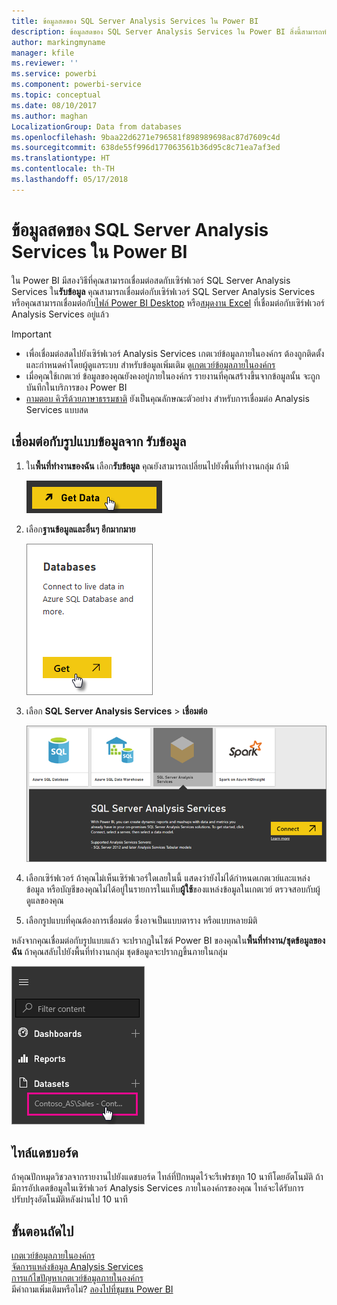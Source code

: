 ```yaml
---
title: ข้อมูลสดของ SQL Server Analysis Services ใน Power BI
description: ข้อมูลสดของ SQL Server Analysis Services ใน Power BI สิ่งนี้สามารถทำได้ผ่านแหล่งข้อมูล ที่ถูกกำหนดค่าสำหรับเกตเวย์เอ็นเตอร์ไพรส์
author: markingmyname
manager: kfile
ms.reviewer: ''
ms.service: powerbi
ms.component: powerbi-service
ms.topic: conceptual
ms.date: 08/10/2017
ms.author: maghan
LocalizationGroup: Data from databases
ms.openlocfilehash: 9baa22d6271e796581f898989698ac87d7609c4d
ms.sourcegitcommit: 638de55f996d177063561b36d95c8c71ea7af3ed
ms.translationtype: HT
ms.contentlocale: th-TH
ms.lasthandoff: 05/17/2018
---
```

# <a name="sql-server-analysis-services-live-data-in-power-bi"></a>ข้อมูลสดของ SQL Server Analysis Services ใน Power BI
ใน Power BI มีสองวิธีที่คุณสามารถเชื่อมต่อสดกับเซิร์ฟเวอร์ SQL Server Analysis Services ใน**รับข้อมูล** คุณสามารถเชื่อมต่อกับเซิร์ฟเวอร์ SQL Server Analysis Services หรือคุณสามารถเชื่อมต่อกับ[ไฟล์ Power BI Desktop](service-desktop-files.md) หรือ[สมุดงาน Excel](service-excel-workbook-files.md) ที่เชื่อมต่อกับเซิร์ฟเวอร์ Analysis Services อยู่แล้ว

 >[!IMPORTANT]
 >* เพื่อเชื่อมต่อสดไปยังเซิร์ฟเวอร์ Analysis Services เกตเวย์ข้อมูลภายในองค์กร ต้องถูกติดตั้งและกำหนดค่าโดยผู้ดูแลระบบ สำหรับข้อมูลเพิ่มเติม ดู[เกตเวย์ข้อมูลภายในองค์กร](service-gateway-onprem.md)
 >* เมื่อคุณใช้เกตเวย์ ข้อมูลของคุณยังคงอยู่ภายในองค์กร  รายงานที่คุณสร้างขึ้นจากข้อมูลนั้น จะถูกบันทึกในบริการของ Power BI 
 >* [ถามตอบ คิวรีด้วยภาษาธรรมชาติ](service-q-and-a-direct-query.md) ยังเป็นคุณลักษณะตัวอย่าง สำหรับการเชื่อมต่อ Analysis Services แบบสด

## <a name="to-connect-to-a-model-from-get-data"></a>เชื่อมต่อกับรูปแบบข้อมูลจาก รับข้อมูล
1. ใน**พื้นที่ทำงานของฉัน** เลือก**รับข้อมูล** คุณยังสามารถเปลี่ยนไปยังพื้นที่ทำงานกลุ่ม ถ้ามี
   
   ![](media/sql-server-analysis-services-tabular-data/connecttoas_getdatabutton.png)
2. เลือก**ฐานข้อมูลและอื่นๆ อีกมากมาย**
   
   ![](media/sql-server-analysis-services-tabular-data/connecttoas_getdata_1.png)
3. เลือก **SQL Server Analysis Services** > **เชื่อมต่อ** 
   
   ![](media/sql-server-analysis-services-tabular-data/connecttoas_getdata_2.png)
4. เลือกเซิร์ฟเวอร์ ถ้าคุณไม่เห็นเซิร์ฟเวอร์ใดเลยในนี้ แสดงว่ายังไม่ได้กำหนดเกตเวย์และแหล่งข้อมูล หรือบัญชีของคุณไม่ได้อยู่ในรายการในแท็บ**ผู้ใช้**ของแหล่งข้อมูลในเกตเวย์ ตรวจสอบกับผู้ดูแลของคุณ
5. เลือกรูปแบบที่คุณต้องการเชื่อมต่อ ซึ่งอาจเป็นแบบตาราง หรือแบบหลายมิติ

หลังจากคุณเชื่อมต่อกับรูปแบบแล้ว จะปรากฏในไซต์ Power BI ของคุณใน**พื้นที่ทำงาน/ชุดข้อมูลของฉัน** ถ้าคุณสลับไปยังพื้นที่ทำงานกลุ่ม ชุดข้อมูลจะปรากฏขึ้นภายในกลุ่ม

![](media/sql-server-analysis-services-tabular-data/connecttoas_dataset_5.png)

## <a name="dashboard-tiles"></a>ไทล์แดชบอร์ด
ถ้าคุณปักหมุดวิชวลจากรายงานไปยังแดชบอร์ด ไทล์ที่ปักหมุดไว้จะรีเฟรชทุก 10 นาทีโดยอัตโนมัติ ถ้ามีการอัปเดตข้อมูลในเซิร์ฟเวอร์ Analysis Services ภายในองค์กรของคุณ ไทล์จะได้รับการปรับปรุงอัตโนมัติหลังผ่านไป 10 นาที

## <a name="next-steps"></a>ขั้นตอนถัดไป
[เกตเวย์ข้อมูลภายในองค์กร](service-gateway-onprem.md)  
[จัดการแหล่งข้อมูล Analysis Services](service-gateway-enterprise-manage-ssas.md)  
[การแก้ไขปัญหาเกตเวย์ข้อมูลภายในองค์กร](service-gateway-onprem-tshoot.md)  
มีคำถามเพิ่มเติมหรือไม่? [ลองไปที่ชุมชน Power BI](http://community.powerbi.com/)


